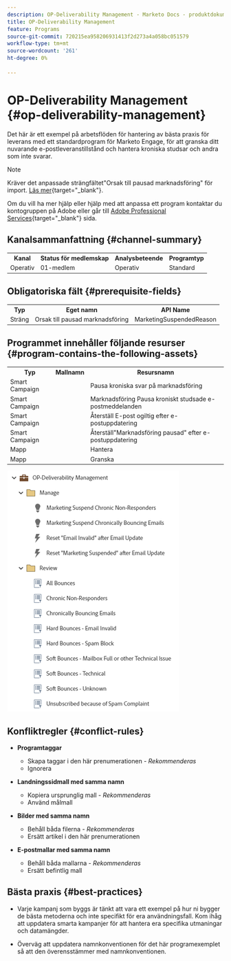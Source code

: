 ```yaml
---
description: OP-Deliverability Management - Marketo Docs - produktdokumentation
title: OP-Deliverability Management
feature: Programs
source-git-commit: 720215ea958206931413f2d273a4a058bc051579
workflow-type: tm+mt
source-wordcount: '261'
ht-degree: 0%

---
```


# OP-Deliverability Management {#op-deliverability-management}

Det här är ett exempel på arbetsflöden för hantering av bästa praxis för leverans med ett standardprogram för Marketo Engage, för att granska ditt nuvarande e-postleveranstillstånd och hantera kroniska studsar och andra som inte svarar.

>[!NOTE]
>
>Kräver det anpassade strängfältet&quot;Orsak till pausad marknadsföring&quot; för import. [Läs mer](https://nation.marketo.com/community/product_and_support/support_solutions/blog/2016/04/18/how-to-monitor-deliverability-using-marketo){target="_blank"}.

Om du vill ha mer hjälp eller hjälp med att anpassa ett program kontaktar du kontogruppen på Adobe eller går till [Adobe Professional Services](https://business.adobe.com/customers/consulting-services/main.html){target="_blank"} sida.

## Kanalsammanfattning {#channel-summary}

<table style="table-layout:auto"> 
 <tbody> 
  <tr> 
   <th>Kanal</th> 
   <th>Status för medlemskap</th>
   <th>Analysbeteende</th>
   <th>Programtyp</th>
  </tr> 
  <tr> 
   <td>Operativ</td> 
   <td>01-medlem</td>
   <td>Operativ</td>
   <td>Standard</td>
  </tr>
 </tbody> 
</table>

## Obligatoriska fält {#prerequisite-fields}

<table style="table-layout:auto"> 
 <tbody> 
  <tr> 
   <th>Typ</th> 
   <th>Eget namn</th>
   <th>API Name</th>
  </tr>
  <tr> 
   <td>Sträng</td> 
   <td>Orsak till pausad marknadsföring</td>
   <td>MarketingSuspendedReason</td>
  </tr>
 </tbody> 
</table>

## Programmet innehåller följande resurser {#program-contains-the-following-assets}

<table style="table-layout:auto"> 
 <tbody> 
  <tr> 
   <th>Typ</th> 
   <th>Mallnamn</th>
   <th>Resursnamn</th>
  </tr>
  <tr> 
   <td>Smart Campaign</td> 
   <td> </td>
   <td>Pausa kroniska svar på marknadsföring</td>
  </tr>
  <tr> 
   <td>Smart Campaign</td> 
   <td> </td>
   <td>Marknadsföring Pausa kroniskt studsade e-postmeddelanden</td>
  </tr>
  <tr> 
   <td>Smart Campaign</td> 
   <td> </td>
   <td>Återställ E-post ogiltig efter e-postuppdatering</td>
  </tr>
  <tr> 
   <td>Smart Campaign</td> 
   <td> </td>
   <td>Återställ"Marknadsföring pausad" efter e-postuppdatering</td>
  </tr>
  <tr> 
   <td>Mapp</td> 
   <td> </td>
   <td>Hantera</td>
  </tr>
  <tr> 
   <td>Mapp</td> 
   <td> </td>
   <td>Granska</td>
  </tr>
 </tbody> 
</table>

![](assets/op-deliverability-management-1.png)

## Konfliktregler {#conflict-rules}

* **Programtaggar**
   * Skapa taggar i den här prenumerationen - _Rekommenderas_
   * Ignorera

* **Landningssidmall med samma namn**
   * Kopiera ursprunglig mall - _Rekommenderas_
   * Använd målmall

* **Bilder med samma namn**
   * Behåll båda filerna - _Rekommenderas_
   * Ersätt artikel i den här prenumerationen

* **E-postmallar med samma namn**
   * Behåll båda mallarna - _Rekommenderas_
   * Ersätt befintlig mall

## Bästa praxis {#best-practices}

* Varje kampanj som byggs är tänkt att vara ett exempel på hur ni bygger de bästa metoderna och inte specifikt för era användningsfall. Kom ihåg att uppdatera smarta kampanjer för att hantera era specifika utmaningar och datamängder.

* Överväg att uppdatera namnkonventionen för det här programexemplet så att den överensstämmer med namnkonventionen.
